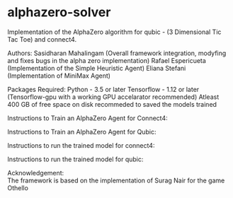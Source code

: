 # alphazero-solver
Implementation of the AlphaZero algorithm for qubic - (3 Dimensional Tic Tac Toe)
and connect4.

Authors:
Sasidharan Mahalingam (Overall framework integration, modyfing and fixes bugs
  in the alpha zero implementation)
Rafael Espericueta (Implementation of the Simple Heuristic Agent)
Eliana Stefani (Implementation of MiniMax Agent)

Packages Required:
Python - 3.5 or later
Tensorflow - 1.12 or later
(Tensorflow-gpu with a working GPU accelarator recommended)
Atleast 400 GB of free space on disk recommeded to saved the models trained

Instructions to Train an AlphaZero Agent for Connect4:

Instructions to Train an AlphaZero Agent for Qubic:

Instructions to run the trained model for connect4:

Instructions to run the trained model for qubic:

Acknowledgement:  
The framework is based on the implementation of Surag Nair for the game Othello
